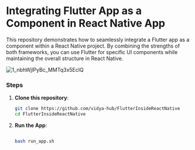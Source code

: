# Integrating Flutter App as a Component in React Native App

This repository demonstrates how to seamlessly integrate a Flutter app as a component within a React Native project. By combining the strengths of both frameworks, you can use Flutter for specific UI components while maintaining the overall structure in React Native.

![1_nbhWjlPyBc_MMTq3x5EclQ](https://github.com/user-attachments/assets/efaacca5-3fa2-47ce-bef2-f27024c04f79)

### Steps

1. **Clone this repository**:
   ```bash
   git clone https://github.com/vidya-hub/FlutterInsideReactNative
   cd FlutterInsideReactNative
   ```
2. **Run the App**:
   ```bash
   
   bash run_app.sh

   ```
   
